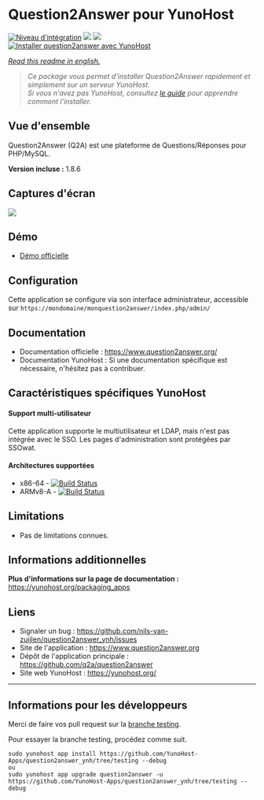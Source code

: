 # Question2Answer pour YunoHost

[![Niveau d'intégration](https://dash.yunohost.org/integration/question2answer.svg)](https://dash.yunohost.org/appci/app/question2answer) ![](https://ci-apps.yunohost.org/ci/badges/question2answer.status.svg) ![](https://ci-apps.yunohost.org/ci/badges/question2answer.maintain.svg)  
[![Installer question2answer avec YunoHost](https://install-app.yunohost.org/install-with-yunohost.svg)](https://install-app.yunohost.org/?app=question2answer)

*[Read this readme in english.](./README.md)* 

> *Ce package vous permet d'installer Question2Answer rapidement et simplement sur un serveur YunoHost.  
Si vous n'avez pas YunoHost, consultez [le guide](https://yunohost.org/#/install) pour apprendre comment l'installer.*

## Vue d'ensemble
Question2Answer (Q2A) est une plateforme de Questions/Réponses pour PHP/MySQL.

**Version incluse :** 1.8.6

## Captures d'écran

![](./images/install_screenshot)

## Démo

* [Démo officielle](http://demo.question2answer.org/)

## Configuration

Cette application se configure via son interface administrateur, accessible sur `https://mondomaine/monquestion2answer/index.php/admin/`

## Documentation

 * Documentation officielle : https://www.question2answer.org/
 * Documentation YunoHost : Si une documentation spécifique est nécessaire, n'hésitez pas à contribuer.

## Caractéristiques spécifiques YunoHost

#### Support multi-utilisateur

Cette application supporte le multiutilisateur et LDAP, mais n'est pas intégrée avec le SSO.
Les pages d'administration sont protégées par SSOwat.

#### Architectures supportées

* x86-64 - [![Build Status](https://ci-apps.yunohost.org/ci/logs/question2answer%20%28Apps%29.svg)](https://ci-apps.yunohost.org/ci/apps/question2answer/)
* ARMv8-A - [![Build Status](https://ci-apps-arm.yunohost.org/ci/logs/question2answer%20%28Apps%29.svg)](https://ci-apps-arm.yunohost.org/ci/apps/question2answer/)

## Limitations

* Pas de limitations connues.

## Informations additionnelles

**Plus d'informations sur la page de documentation :**  
https://yunohost.org/packaging_apps

## Liens

 * Signaler un bug : https://github.com/nils-van-zuijlen/question2answer_ynh/issues
 * Site de l'application : https://www.question2answer.org
 * Dépôt de l'application principale : https://github.com/q2a/question2answer
 * Site web YunoHost : https://yunohost.org/

---

## Informations pour les développeurs

Merci de faire vos pull request sur la [branche testing](https://github.com/YunoHost-Apps/question2answer_ynh/tree/testing).

Pour essayer la branche testing, procédez comme suit.
```
sudo yunohost app install https://github.com/YunoHost-Apps/question2answer_ynh/tree/testing --debug
ou
sudo yunohost app upgrade question2answer -u https://github.com/YunoHost-Apps/question2answer_ynh/tree/testing --debug
```
